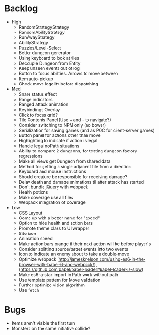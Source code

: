 # Backlog
- High
  - RandomStrategyStrategy
  - RandomAbilityStrategy
  - RunAwayStrategy
  - AbilityStrategy
  - Puzzles/Level-Select
  - Better dungeon generator
  - Using keyboard to look at tiles
  - Decouple Dungeon from Entity
  - Keep unseen events out of log
  - Button to focus abilities. Arrows to move between
  - Item auto-pickup
  - Check move legality before dispatching
- Med
  - Snare status effect
  - Range indicators
  - Ranged attack animation
  - Keybindings Overlay
  - Click to focus grid?
  - Tile Contents Panel (Use + and - to navigate?)
  - Consider switching to NPM only (no bower)
  - Serialization for saving games (and as POC for client-server games)
  - Button panel for actions other than move
  - Highlighting to indicate if action is legal
  - Handle legal noPath situations
  - Ability to compare 2 dungeons, for testing dungeon factory regressions
  - Make all views get Dungeon from shared data
  - Method for getting a single adjacent tile from a direction
  - Keyboard and mouse instructions
  - Should creature be responsible for receiving damage?
  - Delay death and damage animations til after attack has started
  - Don't bundle jQuery with webpack
  - Health potions
  - Make coverage use all files
  - Webpack integration of coverage
- Low
  - CSS Layout
  - Come up with a better name for "speed"
  - Option to hide health and action bars
  - Promote theme class to UI wrapper
  - Site icon
  - Animation speed
  - Make action bars orange if their next action will be before player's
  - Consider splitting source/target events into two events
  - Icon to indicate an enemy about to take a double-move
  - Optimize webpack (http://jamesknelson.com/using-es6-in-the-browser-with-babel-6-and-webpack/), (https://github.com/babel/babel-loader#babel-loader-is-slow)
  - Make es6-a-star import in Path work without path
  - Use template pattern for Move validation
  - Further optimize vision algorithm
  - Use `fetch`

# Bugs
  - Items aren't visible the first turn
  - Monsters on the same initiative collide?
